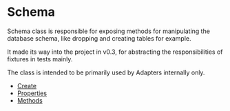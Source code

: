 # Schema

Schema class is responsible for exposing methods for manipulating the database schema, like dropping and creating tables for example.

It made its way into the project in v0.3, for abstracting the responsibilities of fixtures in tests mainly.

The class is intended to be primarily used by Adapters internally only.

* [Create](./Create.md)
* [Properties](./Properties.md)
* [Methods](./Methods.md)
